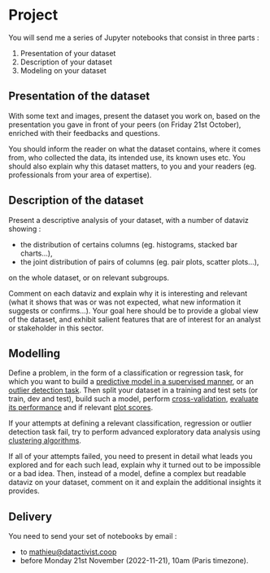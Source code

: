 # Project

You will send me a series of Jupyter notebooks that consist in three parts :

1. Presentation of your dataset
2. Description of your dataset
3. Modeling on your dataset

## Presentation of the dataset

With some text and images, present the dataset you work on, based on the presentation you gave in front of your peers (on Friday 21st October), enriched with their feedbacks and questions.

You should inform the reader on what the dataset contains, where it comes from, who collected the data, its intended use, its known uses etc.
You should also explain why this dataset matters, to you and your readers (eg. professionals from your area of expertise).

## Description of the dataset

Present a descriptive analysis of your dataset, with a number of dataviz showing :

- the distribution of certains columns (eg. histograms, stacked bar charts...),
- the joint distribution of pairs of columns (eg. pair plots, scatter plots...),

on the whole dataset, or on relevant subgroups.

Comment on each dataviz and explain why it is interesting and relevant (what it shows that was or was not expected, what new information it suggests or confirms...).
Your goal here should be to provide a global view of the dataset, and exhibit salient features that are of interest for an analyst or stakeholder in this sector.

## Modelling

Define a problem, in the form of a classification or regression task, for which you want to build a [predictive model in a supervised manner](https://scikit-learn.org/stable/supervised_learning.html), or an [outlier detection task](https://scikit-learn.org/stable/modules/outlier_detection.html).
Then split your dataset in a training and test sets (or train, dev and test), build such a model, perform [cross-validation](https://scikit-learn.org/stable/modules/cross_validation.html), [evaluate its performance](https://scikit-learn.org/stable/modules/model_evaluation.html) and if relevant [plot scores](https://scikit-learn.org/stable/modules/learning_curve.html).

If your attempts at defining a relevant classification, regression or outlier detection task fail, try to perform advanced exploratory data analysis using [clustering algorithms](https://scikit-learn.org/stable/modules/clustering.html#clustering).

If all of your attempts failed, you need to present in detail what leads you explored and for each such lead, explain why it turned out to be impossible or a bad idea.
Then, instead of a model, define a complex but readable dataviz on your dataset, comment on it and explain the additional insights it provides.

## Delivery

You need to send your set of notebooks by email :

- to <mathieu@datactivist.coop>
- before Monday 21st November (2022-11-21), 10am (Paris timezone).
